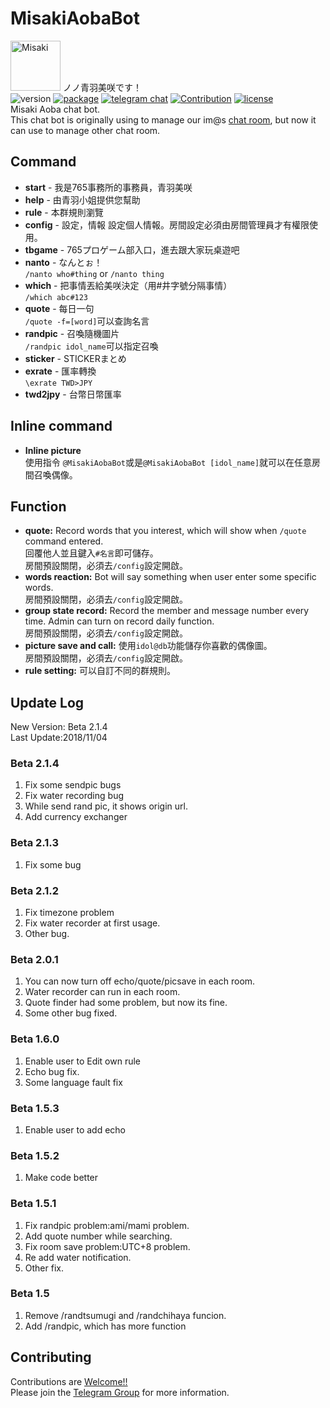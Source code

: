 # MisakiAobaBot
<img src="https://i.imgur.com/oHK4EKk.jpg" alt="Misaki" height="80" width="80"> ノノ青羽美咲です！  
![version](https://img.shields.io/badge/Version-Beta_2.1.4-brightgreen.svg?longCache=true&style=popout)
[![package](https://img.shields.io/badge/Telegram.Bot-10.1.0-blue.svg?longCache=true&style=popout)](https://python-telegram-bot.org)
[![telegram chat](https://img.shields.io/badge/Support_Chat-Telegram-blue.svg?style=popout)](https://t.me/MisakiAobaBot)
[![Contribution](https://img.shields.io/badge/Contribution-welcome-yellow.svg?style=popout)](https://t.me/imas_techno)
[![license](https://img.shields.io/github/license/TelegramBots/telegram.bot.svg?style=popout&maxAge=2592000&label=License)](LICENSE)  
Misaki Aoba chat bot.  
This chat bot is originally using to manage our im@s [chat room](https://t.me/imas_zh), but now it can use to manage other chat room.

## Command

- **start** - 我是765事務所的事務員，青羽美咲
- **help** - 由青羽小姐提供您幫助
- **rule** - 本群規則瀏覽
- **config** - 設定，情報
設定個人情報。房間設定必須由房間管理員才有權限使用。
- **tbgame** - 765プロゲーム部入口，進去跟大家玩桌遊吧
- **nanto** - なんとぉ！  
`/nanto who#thing` or `/nanto thing`
- **which** - 把事情丟給美咲決定（用#井字號分隔事情）  
`/which abc#123`
- **quote** - 每日一句  
`/quote -f=[word]`可以查詢名言
- **randpic** - 召喚隨機圖片  
`/randpic idol_name`可以指定召喚
- **sticker** - STICKERまとめ
- **exrate** - 匯率轉換  
`\exrate TWD>JPY`
- **twd2jpy** - 台幣日幣匯率  

## Inline command
- **Inline picture**  
使用指令
`@MisakiAobaBot`或是`@MisakiAobaBot [idol_name]`就可以在任意房間召喚偶像。

## Function

- **quote:** Record words that you interest, which will show when `/quote` command entered.  
回覆他人並且鍵入`#名言`即可儲存。  
房間預設關閉，必須去`/config`設定開啟。
- **words reaction:** Bot will say something when user enter some specific words.  
房間預設關閉，必須去`/config`設定開啟。
- **group state record:** Record the member and message number every time. Admin can turn on record daily function.  
房間預設關閉，必須去`/config`設定開啟。
- **picture save and call:** 使用`idol@db`功能儲存你喜歡的偶像圖。  
房間預設關閉，必須去`/config`設定開啟。
- **rule setting:** 可以自訂不同的群規則。

## Update Log
New Version: Beta 2.1.4   
Last Update:2018/11/04

### Beta 2.1.4
1. Fix some sendpic bugs
2. Fix water recording bug
3. While send rand pic, it shows origin url.
4. Add currency exchanger

### Beta 2.1.3
1. Fix some bug

### Beta 2.1.2
1. Fix timezone problem
2. Fix water recorder at first usage.
3. Other bug.

### Beta 2.0.1
1. You can now turn off echo/quote/picsave in each room.
2. Water recorder can run in each room.
3. Quote finder had some problem, but now its fine.
4. Some other bug fixed.

### Beta 1.6.0  
1. Enable user to Edit own rule
2. Echo bug fix.
3. Some language fault fix

### Beta 1.5.3  
1. Enable user to add echo

### Beta 1.5.2  
1. Make code better

### Beta 1.5.1  
1. Fix randpic problem:ami/mami problem.
2. Add quote number while searching.
3. Fix room save problem:UTC+8 problem.
4. Re add water notification.
5. Other fix.

### Beta 1.5  
1. Remove /randtsumugi and /randchihaya funcion.
2. Add /randpic, which has more function

## Contributing

Contributions are [Welcome!!](https://www.project-imas.com/wiki/Welcome!!)  
Please join the [Telegram Group](https://t.me/imas_techno) for more information.

